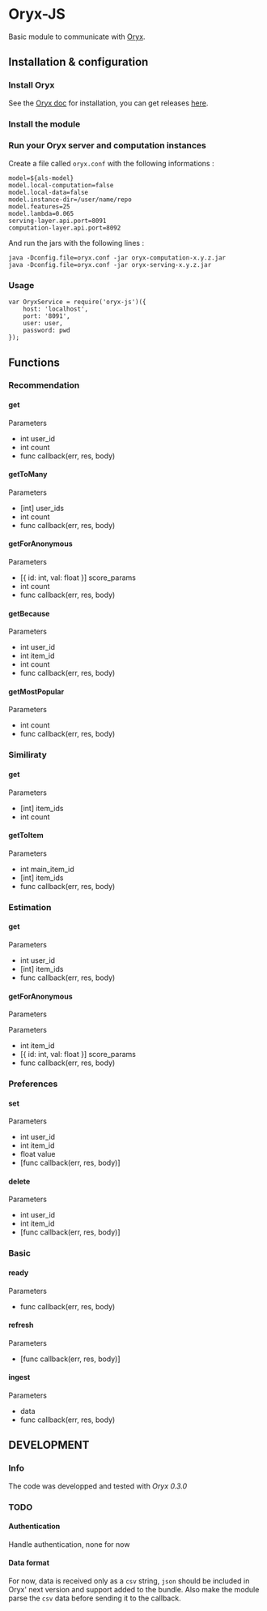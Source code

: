 Oryx-JS
=======

Basic module to communicate with [Oryx](https://github.com/cloudera/oryx).

Installation & configuration
----------------------------

### Install Oryx

See the [Oryx doc](https://github.com/cloudera/oryx/wiki/Installation) for installation, you can get releases [here](https://github.com/cloudera/oryx/releases).

### Install the module

### Run your Oryx server and computation instances

Create a file called `oryx.conf` with the following informations : 

```
model=${als-model}
model.local-computation=false
model.local-data=false
model.instance-dir=/user/name/repo
model.features=25
model.lambda=0.065
serving-layer.api.port=8091
computation-layer.api.port=8092
```

And run the jars with the following lines : 

```
java -Dconfig.file=oryx.conf -jar oryx-computation-x.y.z.jar
java -Dconfig.file=oryx.conf -jar oryx-serving-x.y.z.jar
```


### Usage

```
var OryxService = require('oryx-js')({
    host: 'localhost',
    port: '8091',
    user: user,
    password: pwd
});
```

Functions
---------

### Recommendation

#### get

Parameters

* int user_id
* int count
* func callback(err, res, body)

#### getToMany

Parameters

* [int] user_ids
* int count
* func callback(err, res, body)

#### getForAnonymous

Parameters

* [{ id: int, val: float }] score_params
* int count
* func callback(err, res, body)

#### getBecause

Parameters

* int user_id
* int item_id
* int count
* func callback(err, res, body)

#### getMostPopular

Parameters

* int count
* func callback(err, res, body)

### Similiraty

#### get

Parameters

* [int] item_ids
* int count

#### getToItem

Parameters

* int main_item_id
* [int] item_ids
* func callback(err, res, body)

### Estimation

#### get

Parameters

* int user_id
* [int] item_ids
* func callback(err, res, body)

#### getForAnonymous

Parameters

Parameters

* int item_id
* [{ id: int, val: float }] score_params
* func callback(err, res, body)

### Preferences

#### set

Parameters 

* int user_id
* int item_id
* float value
* [func callback(err, res, body)]

#### delete

Parameters

* int user_id
* int item_id
* [func callback(err, res, body)]

### Basic

#### ready

Parameters 

* func callback(err, res, body)

#### refresh

Parameters 

* [func callback(err, res, body)]


#### ingest

Parameters

* data
* func callback(err, res, body)

DEVELOPMENT
------------

### Info
The code was developped and tested with *Oryx 0.3.0*

### TODO

#### Authentication

Handle authentication, none for now

#### Data format

For now, data is received only as a `csv` string, `json` should be included in Oryx' next version and support added to the bundle.
Also make the module parse the `csv` data before sending it to the callback.
